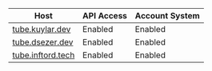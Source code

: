 | Host                                        | API Access | Account System |
| ------------------------------------------- | ---------- | -------------- |
| [tube.kuylar.dev](https://tube.kuylar.dev/) | Enabled    | Enabled        |
| [tube.dsezer.dev](https://tube.dsezer.dev/) | Enabled    | Enabled        |
| [tube.inftord.tech](https://tube.inftord.tech/)     | Enabled    | Enabled        |
